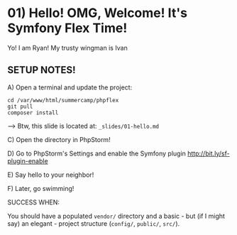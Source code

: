 # 01) Hello! OMG, Welcome! It's Symfony Flex Time!

Yo! I am Ryan! My trusty wingman is Ivan

## SETUP NOTES!

A) Open a terminal and update the project:

    cd /var/www/html/summercamp/phpflex
    git pull
    composer install

--> Btw, this slide is located at: `_slides/01-hello.md`

C) Open the directory in PhpStorm!

D) Go to PhpStorm's Settings and enable the Symfony plugin
    http://bit.ly/sf-plugin-enable

E) Say hello to your neighbor!

F) Later, go swimming!

SUCCESS WHEN:

You should have a populated `vendor/` directory and
a basic - but (if I might say) an elegant - project
structure (`config/`, `public/`, `src/`).
